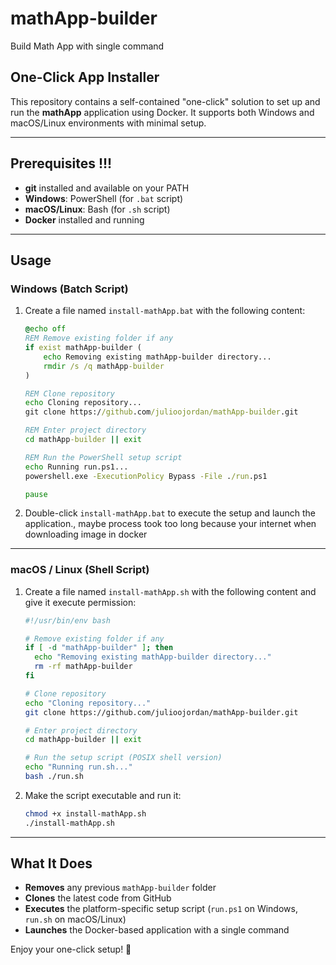 # mathApp-builder
Build Math App with single command

## One-Click App Installer

This repository contains a self-contained "one-click" solution to set up and run the **mathApp** application using Docker. It supports both Windows and macOS/Linux environments with minimal setup.

---

## Prerequisites !!!

- **git** installed and available on your PATH
- **Windows**: PowerShell (for `.bat` script)
- **macOS/Linux**: Bash (for `.sh` script)
- **Docker** installed and running

---

## Usage

### Windows (Batch Script)

1. Create a file named `install-mathApp.bat` with the following content:
   ```bat
   @echo off
   REM Remove existing folder if any
   if exist mathApp-builder (
       echo Removing existing mathApp-builder directory...
       rmdir /s /q mathApp-builder
   )

   REM Clone repository
   echo Cloning repository...
   git clone https://github.com/julioojordan/mathApp-builder.git

   REM Enter project directory
   cd mathApp-builder || exit

   REM Run the PowerShell setup script
   echo Running run.ps1...
   powershell.exe -ExecutionPolicy Bypass -File ./run.ps1

   pause
   ```
2. Double-click `install-mathApp.bat` to execute the setup and launch the application., maybe process took too long because your internet when downloading image in docker

---

### macOS / Linux (Shell Script)

1. Create a file named `install-mathApp.sh` with the following content and give it execute permission:
   ```bash
   #!/usr/bin/env bash

   # Remove existing folder if any
   if [ -d "mathApp-builder" ]; then
     echo "Removing existing mathApp-builder directory..."
     rm -rf mathApp-builder
   fi

   # Clone repository
   echo "Cloning repository..."
   git clone https://github.com/julioojordan/mathApp-builder.git

   # Enter project directory
   cd mathApp-builder || exit

   # Run the setup script (POSIX shell version)
   echo "Running run.sh..."
   bash ./run.sh
   ```
2. Make the script executable and run it:
   ```bash
   chmod +x install-mathApp.sh
   ./install-mathApp.sh
   ```

---

## What It Does

- **Removes** any previous `mathApp-builder` folder
- **Clones** the latest code from GitHub
- **Executes** the platform-specific setup script (`run.ps1` on Windows, `run.sh` on macOS/Linux)
- **Launches** the Docker-based application with a single command

Enjoy your one-click setup! 🎉

